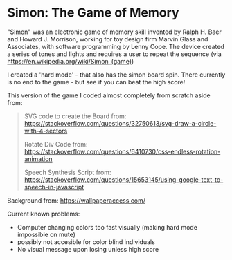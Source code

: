 # Simon: The Game of Memory

"Simon" was an electronic game of memory skill invented by Ralph H. Baer and Howard J. Morrison, working for toy design firm Marvin Glass and Associates, with software programming by Lenny Cope. The device created a series of tones and lights and requires a user to repeat the sequence (via https://en.wikipedia.org/wiki/Simon_(game))

I created a 'hard mode' - that also has the simon board spin. There currently is no end to the game - but see if you can beat the high score!

This version of the game I coded almost completely from scratch aside from:

> SVG code to create the Board from:
> https://stackoverflow.com/questions/32750613/svg-draw-a-circle-with-4-sectors
>
> Rotate Div Code from: https://stackoverflow.com/questions/6410730/css-endless-rotation-animation
>
> Speech Synthesis Script from: https://stackoverflow.com/questions/15653145/using-google-text-to-speech-in-javascript

Background from:
https://wallpaperaccess.com/

Current known problems:

- Computer changing colors too fast visually (making hard mode impossible on mute)
- possibly not accesible for color blind individuals
- No visual message upon losing unless high score
